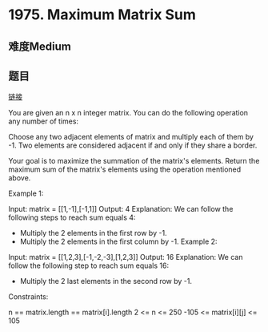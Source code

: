 # 1975. Maximum Matrix Sum

## 难度Medium

## 题目

[链接](https://leetcode.com/problems/maximum-matrix-sum/)

You are given an n x n integer matrix. You can do the following operation any number of times:

Choose any two adjacent elements of matrix and multiply each of them by -1.
Two elements are considered adjacent if and only if they share a border.

Your goal is to maximize the summation of the matrix's elements. Return the maximum sum of the matrix's elements using the operation mentioned above.

Example 1:

Input: matrix = [[1,-1],[-1,1]]
Output: 4
Explanation: We can follow the following steps to reach sum equals 4:

- Multiply the 2 elements in the first row by -1.
- Multiply the 2 elements in the first column by -1.
Example 2:

Input: matrix = [[1,2,3],[-1,-2,-3],[1,2,3]]
Output: 16
Explanation: We can follow the following step to reach sum equals 16:

- Multiply the 2 last elements in the second row by -1.

Constraints:

n == matrix.length == matrix[i].length
2 <= n <= 250
-105 <= matrix[i][j] <= 105
